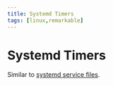 ```yaml
---
title: Systemd Timers
tags: [linux,remarkable]
---
```


# Systemd Timers

Similar to [systemd service files](dhef-systemd-service-files.md).
<!-- TODO: write a systemd timer in order to cycle through `suspended.png` -->

